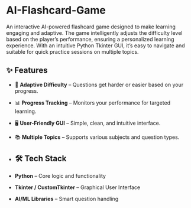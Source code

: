 # AI-Flashcard-Game
An interactive AI-powered flashcard game designed to make learning engaging and adaptive. The game intelligently adjusts the difficulty level based on the player’s performance, ensuring a personalized learning experience. With an intuitive Python Tkinter GUI, it’s easy to navigate and suitable for quick practice sessions on multiple topics.

## ✨ Features  
- 🎯 **Adaptive Difficulty** – Questions get harder or easier based on your progress.  
- 📊 **Progress Tracking** – Monitors your performance for targeted learning.  
- 🖥️ **User-Friendly GUI** – Simple, clean, and intuitive interface.  
- 📚 **Multiple Topics** – Supports various subjects and question types.

- ## 🛠 Tech Stack  
- **Python** – Core logic and functionality  
- **Tkinter / CustomTkinter** – Graphical User Interface  
- **AI/ML Libraries** – Smart question handling
